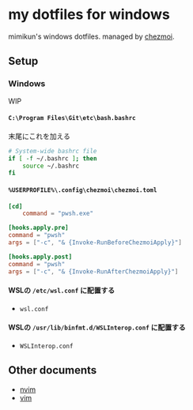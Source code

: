 # my dotfiles for windows

mimikun's windows dotfiles.
managed by [chezmoi](https://www.chezmoi.io/).

## Setup

### Windows

WIP

#### `C:\Program Files\Git\etc\bash.bashrc`

末尾にこれを加える

```bash
# System-wide bashrc file
if [ -f ~/.bashrc ]; then
    source ~/.bashrc
fi
```

#### `%USERPROFILE%\.config\chezmoi\chezmoi.toml` 

```toml
[cd]
    command = "pwsh.exe"

[hooks.apply.pre]
command = "pwsh"
args = ["-c", "& {Invoke-RunBeforeChezmoiApply}"]

[hooks.apply.post]
command = "pwsh"
args = ["-c", "& {Invoke-RunAfterChezmoiApply}"]
```

#### WSLの `/etc/wsl.conf` に配置する

- `wsl.conf`

#### WSLの `/usr/lib/binfmt.d/WSLInterop.conf` に配置する

- `WSLInterop.conf`

## Other documents

- [nvim](AppData/Local/nvim/README.md)
- [vim](vimfiles/README.md)
